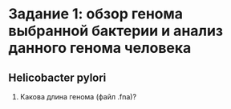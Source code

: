 # Задание 1: обзор генома выбранной бактерии и анализ данного генома человека

## Helicobacter pylori
1. Какова длина генома (файл .fna)?
